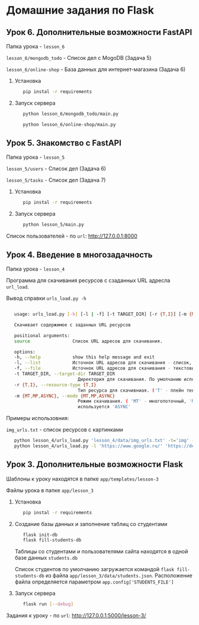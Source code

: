# Домашние задания по Flask

## Урок 6. Дополнительные возможности FastAPI

Папка урока -  ```lesson_6```

```lesson_6/mongodb_todo``` -  Список дел c MogoDB (Задача 5)

```lesson_6/online-shop``` -  База данных для интернет-магазина (Задача 6)

1. Установка

   ```bash
      pip instal -r requirements
   ```

2. Запуск сервера

   ```bash
      python lesson_6/mongodb_todo/main.py
   ```

   ```bash
      python lesson_6/online-shop/main.py
   ```

## Урок 5. Знакомство с FastAPI

Папка урока -  ```lesson_5```

```lesson_5/users``` -  Список дел (Задача 6)

```lesson_5/tasks``` -  Список дел (Задача 7)

1. Установка

   ```bash
      pip instal -r requirements
   ```

2. Запуск сервера

   ```bash
      python lesson_5/main.py
   ```

Список пользователей -  по ```url```: <http://127.0.0.1:8000>

## Урок 4. Введение в многозадачность

Папка урока -  ```lesson_4```

Программа для скачивания ресурсов с сзаданных URL адресла ```url_load```.

Вывод справки ```urls_load.py -h```

```bash

   usage: urls_load.py [-h] [-l | -f] [-t TARGET_DIR] [-r {T,I}] [-m {MT,MP,ASYNC}] source [source ...]

   Скачивает содержимое с заданных URL ресурсов

   positional arguments:
   source                Список URL адресов для скачивания.

   options:
   -h, --help            show this help message and exit
   -l, --list            Источнок URL адресов для скачивания - список, передается в аргументах командной строки
   -f, --file            Источнок URL адресов для скачивания - текстовый файл с содержимым со списком URL. Используется по умолчанию.
   -t TARGET_DIR, --target-dir TARGET_DIR
                           Директория для скачивания. По умолчанию используется текущая
   -r {T,I}, --resource-type {T,I}
                           Тип ресурса для скачивниая. ('T' - плейн текст, 'I' - изображеиния). По умолчанию - 'T'
   -m {MT,MP,ASYNC}, --mode {MT,MP,ASYNC}
                           Режим скачивания. ( 'MT' - многопоточный, 'MP' - многопросессорный, 'ASYNC' - асинхронный). По умолчанию
                           используется 'ASYNC'
```

Примеры использовния:

   ```img_urls.txt``` - список ресурсов с картинками

   ```bash
      python lesson_4/urls_load.py 'lesson_4/data/img_urls.txt' -t='img' --resource-type=I -m=MP
      python lesson_4/urls_load.py -l 'https://www.google.ru/' 'https://dev.to/listings'  --target-dir='tmp'
   ```

## Урок 3. Дополнительные возможности Flask

Шаблоны к уроку находятся в папке ```app/templates/lesson-3```

Файлы урока в папке ```app/lesson_3```

1. Установка

   ```bash
      pip instal -r requirements
   ```

2. Создание базы данных и заполнение таблиц со студентами

   ```bash
      flask init-db
      flask fill-students-db
   ```

   Таблицы со студентами и пользователями сайта находятся в одной базе данных ```students.db```

   Список студентов по умолчанию загружается командой ```flask fill-students-db``` из файла ```app/lesson_3/data/students.json```.
   Расположение файла определяется параметром ```app.config['STUDENTS_FILE']```

3. Запуск сервера

   ```bash
      flask run [--debug]
   ```

Задания к уроку -  по ```url```: <http://127.0.0.1:5000/lesson-3/>
